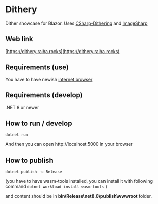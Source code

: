 # Dithery

Dither showcase for Blazor. Uses [CSharp-Dithering](https://github.com/mcraiha/CSharp-Dithering) and [ImageSharp](https://github.com/SixLabors/ImageSharp)

## Web link

[https://dithery.raiha.rocks](https://dithery.raiha.rocks)

## Requirements (use)

You have to have newish [internet browser](https://docs.microsoft.com/en-us/aspnet/core/blazor/supported-platforms?view=aspnetcore-8.0)

## Requirements (develop)

.NET 8 or newer

## How to run / develop
```
dotnet run
```
  
And then you can open http://localhost:5000 in your browser

## How to publish

```
dotnet publish -c Release
```
(you have to have wasm-tools installed, you can install it with following command `dotnet workload install wasm-tools` )
  
and content should be in **bin\Release\net8.0\publish\wwwroot** folder.